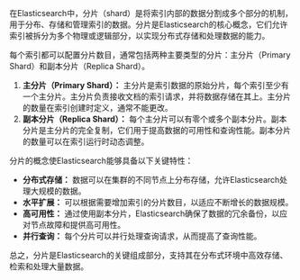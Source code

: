 在Elasticsearch中，分片（shard）是将索引内部的数据分割成多个部分的机制，用于分布、存储和管理索引的数据。分片是Elasticsearch的核心概念，它们允许索引被拆分为多个物理或逻辑部分，以实现分布式存储和处理数据的能力。

每个索引都可以配置分片数目，通常包括两种主要类型的分片：主分片（Primary Shard）和副本分片（Replica Shard）。

1. **主分片（Primary Shard）：** 主分片是索引数据的原始分片，每个索引至少有一个主分片。主分片负责接收文档的索引请求，并将数据存储在其上。主分片的数量在索引创建时定义，通常不能更改。
2. **副本分片（Replica Shard）：** 每个主分片可以有零个或多个副本分片。副本分片是主分片的完全复制，它们用于提高数据的可用性和查询性能。副本分片的数量可以在索引运行时动态调整。

分片的概念使Elasticsearch能够具备以下关键特性：

+ **分布式存储：** 数据可以在集群的不同节点上分布存储，允许Elasticsearch处理大规模的数据。
+ **水平扩展：** 可以根据需要增加索引的分片数目，以适应不断增长的数据规模。
+ **高可用性：** 通过使用副本分片，Elasticsearch确保了数据的冗余备份，以应对节点故障和提供高可用性。
+ **并行查询：** 每个分片可以并行处理查询请求，从而提高了查询性能。

总之，分片是Elasticsearch的关键组成部分，支持其在分布式环境中高效存储、检索和处理大量数据。
